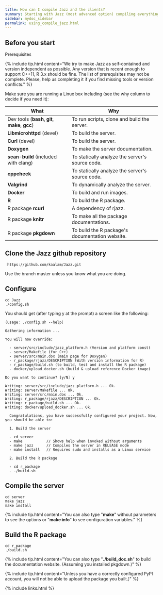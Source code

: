 ```yaml
---
title: How can I compile Jazz and the clients?
summary: Starting with Jazz (most advanced option) compiling everything form source.
sidebar: mydoc_sidebar
permalink: using_compile_jazz.html
---
```


## Before you start

<span class="label label-info">Prerequisites</span>

{% include tip.html content="We try to make Jazz as self-contained and version independent as possible. Any version that is recent enough
to support C++11, R 3.x should be fine. The list of prerequisites may not be complete. Please, help us completing it
if you find missing tools or version conflicts." %}

Make sure you are running a Linux box including (see the why column to decide if you need it):

| What | Why |
|------|-----|
| Dev tools (**bash**, **git**, **make**, **gcc**) | To run scripts, clone and build the server. |
| **Libmicrohttpd** (devel) | To build the server. |
| **Curl** (devel) | To build the server. |
| **Doxygen** | To make the server documentation. |
| **scan-build** (included with clang) | To statically analyze the server's source code. |
| **cppcheck** | To statically analyze the server's source code. |
| **Valgrind** | To dynamically analyze the server. |
| **Docker** | To build and run images. |
| **R** | To build the R package. |
| R package **rcurl** | A dependency of rjazz. |
| R package **knitr** | To make all the package documentations. |
| R package **pkgdown** | To build the R package's documentation website. |

## Clone the Jazz github repository

     https://github.com/kaalam/Jazz.git

Use the branch master unless you know what you are doing.

## Configure

    cd Jazz
    ./config.sh

You should get (after typing y at the prompt) a screen like the following:

    (usage: ./config.sh --help)

    Gathering information ...

    You will now override:

      - server/src/include/jazz_platform.h (Version and platform const)
      - server/Makefile (for C++)
      - server/src/main.dox (main page for Doxygen)
      - r_package/rjazz/DESCRIPTION (With version information for R)
      - r_package/build.sh (to build, test and install the R package)
      - docker/upload_docker.sh (build & upload reference Docker image)

    Do you want to continue? [y/N] y

    Writing: server/src/include/jazz_platform.h ... Ok.
    Writing: server/Makefile ... Ok.
    Writing: server/src/main.dox ... Ok.
    Writing: r_package/rjazz/DESCRIPTION ... Ok.
    Writing: r_package/build.sh ... Ok.
    Writing: docker/upload_docker.sh ... Ok.

      Congratulations, you have successfully configured your project. Now,
    you should be able to:

      1. Build the server

      - cd server
      - make           // Shows help when invoked without arguments
      - make jazz      // Compiles the server in RELEASE mode
      - make install   // Requires sudo and installs as a Linux service

      2. Build the R package

      - cd r_package
      - ./build.sh

## Compile the server

    cd server
    make jazz
    make install

{% include tip.html content="You can also type \"**make**\" without parameters to see the options or \"**make info**\" to see configuration
variables." %}

## Build the R package

    cd r_package
    ./build.sh

{% include tip.html content="You can also type \"**./build_doc.sh**\" to build the documentation website. (Assuming you installed pkgdown.)" %}

{% include tip.html content="Unless you have a correctly configured PyPI account, you will not be able to upload the package you built.)" %}

{% include links.html %}

